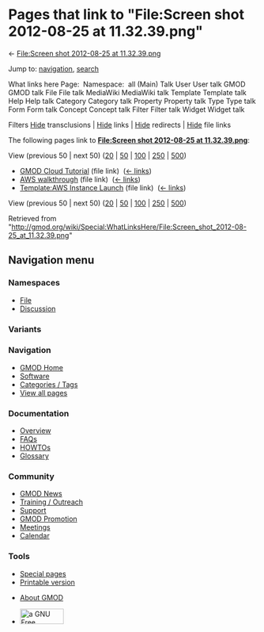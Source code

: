 <div id="mw-page-base" class="noprint">

</div>

<div id="mw-head-base" class="noprint">

</div>

<div id="content" class="mw-body" role="main">

<span id="top"></span>

<div id="mw-js-message" style="display:none;">

</div>



# <span dir="auto">Pages that link to "File:Screen shot 2012-08-25 at 11.32.39.png"</span>

<div id="bodyContent">

<div id="contentSub">

← [File:Screen shot 2012-08-25 at
11.32.39.png](/wiki/File:Screen_shot_2012-08-25_at_11.32.39.png "File:Screen shot 2012-08-25 at 11.32.39.png")

</div>

<div id="jump-to-nav" class="mw-jump">

Jump to: [navigation](#mw-navigation), [search](#p-search)

</div>

<div id="mw-content-text">

What links here Page:  Namespace:  all (Main) Talk User User talk GMOD
GMOD talk File File talk MediaWiki MediaWiki talk Template Template talk
Help Help talk Category Category talk Property Property talk Type Type
talk Form Form talk Concept Concept talk Filter Filter talk Widget
Widget talk

Filters
[Hide](/mediawiki/index.php?title=Special:WhatLinksHere/File:Screen_shot_2012-08-25_at_11.32.39.png&hidetrans=1 "Special:WhatLinksHere/File:Screen shot 2012-08-25 at 11.32.39.png")
transclusions \|
[Hide](/mediawiki/index.php?title=Special:WhatLinksHere/File:Screen_shot_2012-08-25_at_11.32.39.png&hidelinks=1 "Special:WhatLinksHere/File:Screen shot 2012-08-25 at 11.32.39.png")
links \|
[Hide](/mediawiki/index.php?title=Special:WhatLinksHere/File:Screen_shot_2012-08-25_at_11.32.39.png&hideredirs=1 "Special:WhatLinksHere/File:Screen shot 2012-08-25 at 11.32.39.png")
redirects \|
[Hide](/mediawiki/index.php?title=Special:WhatLinksHere/File:Screen_shot_2012-08-25_at_11.32.39.png&hideimages=1 "Special:WhatLinksHere/File:Screen shot 2012-08-25 at 11.32.39.png")
file links

The following pages link to **[File:Screen shot 2012-08-25 at
11.32.39.png](/wiki/File:Screen_shot_2012-08-25_at_11.32.39.png "File:Screen shot 2012-08-25 at 11.32.39.png")**:

View (previous 50 \| next 50)
([20](/mediawiki/index.php?title=Special:WhatLinksHere/File:Screen_shot_2012-08-25_at_11.32.39.png&limit=20 "Special:WhatLinksHere/File:Screen shot 2012-08-25 at 11.32.39.png")
\|
[50](/mediawiki/index.php?title=Special:WhatLinksHere/File:Screen_shot_2012-08-25_at_11.32.39.png&limit=50 "Special:WhatLinksHere/File:Screen shot 2012-08-25 at 11.32.39.png")
\|
[100](/mediawiki/index.php?title=Special:WhatLinksHere/File:Screen_shot_2012-08-25_at_11.32.39.png&limit=100 "Special:WhatLinksHere/File:Screen shot 2012-08-25 at 11.32.39.png")
\|
[250](/mediawiki/index.php?title=Special:WhatLinksHere/File:Screen_shot_2012-08-25_at_11.32.39.png&limit=250 "Special:WhatLinksHere/File:Screen shot 2012-08-25 at 11.32.39.png")
\|
[500](/mediawiki/index.php?title=Special:WhatLinksHere/File:Screen_shot_2012-08-25_at_11.32.39.png&limit=500 "Special:WhatLinksHere/File:Screen shot 2012-08-25 at 11.32.39.png"))

- [GMOD Cloud Tutorial](/wiki/GMOD_Cloud_Tutorial "GMOD Cloud Tutorial")
  (file link) ‎ <span class="mw-whatlinkshere-tools">([←
  links](/mediawiki/index.php?title=Special:WhatLinksHere&target=GMOD+Cloud+Tutorial "Special:WhatLinksHere"))</span>
- [AWS walkthrough](/wiki/AWS_walkthrough "AWS walkthrough") (file link)
  ‎ <span class="mw-whatlinkshere-tools">([←
  links](/mediawiki/index.php?title=Special:WhatLinksHere&target=AWS+walkthrough "Special:WhatLinksHere"))</span>
- [Template:AWS Instance
  Launch](/wiki/Template:AWS_Instance_Launch "Template:AWS Instance Launch")
  (file link) ‎ <span class="mw-whatlinkshere-tools">([←
  links](/mediawiki/index.php?title=Special:WhatLinksHere&target=Template%3AAWS+Instance+Launch "Special:WhatLinksHere"))</span>

View (previous 50 \| next 50)
([20](/mediawiki/index.php?title=Special:WhatLinksHere/File:Screen_shot_2012-08-25_at_11.32.39.png&limit=20 "Special:WhatLinksHere/File:Screen shot 2012-08-25 at 11.32.39.png")
\|
[50](/mediawiki/index.php?title=Special:WhatLinksHere/File:Screen_shot_2012-08-25_at_11.32.39.png&limit=50 "Special:WhatLinksHere/File:Screen shot 2012-08-25 at 11.32.39.png")
\|
[100](/mediawiki/index.php?title=Special:WhatLinksHere/File:Screen_shot_2012-08-25_at_11.32.39.png&limit=100 "Special:WhatLinksHere/File:Screen shot 2012-08-25 at 11.32.39.png")
\|
[250](/mediawiki/index.php?title=Special:WhatLinksHere/File:Screen_shot_2012-08-25_at_11.32.39.png&limit=250 "Special:WhatLinksHere/File:Screen shot 2012-08-25 at 11.32.39.png")
\|
[500](/mediawiki/index.php?title=Special:WhatLinksHere/File:Screen_shot_2012-08-25_at_11.32.39.png&limit=500 "Special:WhatLinksHere/File:Screen shot 2012-08-25 at 11.32.39.png"))

</div>

<div class="printfooter">

Retrieved from
"<http://gmod.org/wiki/Special:WhatLinksHere/File:Screen_shot_2012-08-25_at_11.32.39.png>"

</div>

<div id="catlinks" class="catlinks catlinks-allhidden">

</div>

<div class="visualClear">

</div>

</div>

</div>

<div id="mw-navigation">

## Navigation menu

<div id="mw-head">



<div id="left-navigation">

<div id="p-namespaces" class="vectorTabs" role="navigation"
aria-labelledby="p-namespaces-label">

### Namespaces

- <span id="ca-nstab-image"><a href="/wiki/File:Screen_shot_2012-08-25_at_11.32.39.png"
  accesskey="c" title="View the file page [c]">File</a></span>
- <span id="ca-talk"><a
  href="/mediawiki/index.php?title=File_talk:Screen_shot_2012-08-25_at_11.32.39.png&amp;action=edit&amp;redlink=1"
  accesskey="t"
  title="Discussion about the content page [t]">Discussion</a></span>

</div>

<div id="p-variants" class="vectorMenu emptyPortlet" role="navigation"
aria-labelledby="p-variants-label">

### 

### Variants[](#)

<div class="menu">

</div>

</div>

</div>

<div id="right-navigation">





</div>



</div>

</div>

</div>

<div id="mw-panel">

<div id="p-logo" role="banner">

<a href="/wiki/Main_Page"
style="background-image: url(http://gmod.org/images/GMOD-cogs.png);"
title="Visit the main page"></a>

</div>

<div id="p-Navigation" class="portal" role="navigation"
aria-labelledby="p-Navigation-label">

### Navigation

<div class="body">

- <span id="n-GMOD-Home">[GMOD Home](/wiki/Main_Page)</span>
- <span id="n-Software">[Software](/wiki/GMOD_Components)</span>
- <span id="n-Categories-.2F-Tags">[Categories /
  Tags](/wiki/Categories)</span>
- <span id="n-View-all-pages">[View all
  pages](/wiki/Special:AllPages)</span>

</div>

</div>

<div id="p-Documentation" class="portal" role="navigation"
aria-labelledby="p-Documentation-label">

### Documentation

<div class="body">

- <span id="n-Overview">[Overview](/wiki/Overview)</span>
- <span id="n-FAQs">[FAQs](/wiki/Category:FAQ)</span>
- <span id="n-HOWTOs">[HOWTOs](/wiki/Category:HOWTO)</span>
- <span id="n-Glossary">[Glossary](/wiki/Glossary)</span>

</div>

</div>

<div id="p-Community" class="portal" role="navigation"
aria-labelledby="p-Community-label">

### Community

<div class="body">

- <span id="n-GMOD-News">[GMOD News](/wiki/GMOD_News)</span>
- <span id="n-Training-.2F-Outreach">[Training /
  Outreach](/wiki/Training_and_Outreach)</span>
- <span id="n-Support">[Support](/wiki/Support)</span>
- <span id="n-GMOD-Promotion">[GMOD
  Promotion](/wiki/GMOD_Promotion)</span>
- <span id="n-Meetings">[Meetings](/wiki/Meetings)</span>
- <span id="n-Calendar">[Calendar](/wiki/Calendar)</span>

</div>

</div>

<div id="p-tb" class="portal" role="navigation"
aria-labelledby="p-tb-label">

### Tools

<div class="body">

- <span id="t-specialpages"><a href="/wiki/Special:SpecialPages" accesskey="q"
  title="A list of all special pages [q]">Special pages</a></span>
- <span id="t-print"><a
  href="/mediawiki/index.php?title=Special:WhatLinksHere/File:Screen_shot_2012-08-25_at_11.32.39.png&amp;printable=yes"
  rel="alternate" accesskey="p"
  title="Printable version of this page [p]">Printable version</a></span>

</div>

</div>

</div>

</div>

<div id="footer" role="contentinfo">

- <span id="footer-places-about">[About
  GMOD](/wiki/GMOD:About "GMOD:About")</span>

<!-- -->

- <span id="footer-copyrightico">[<img src="http://www.gnu.org/graphics/gfdl-logo-small.png" width="88"
  height="31" alt="a GNU Free Documentation License" />](http://www.gnu.org/licenses/fdl-1.3.html)</span>


<div style="clear:both">

</div>

</div>
